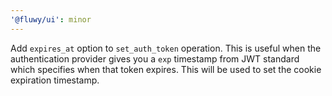 ```yaml
---
'@fluwy/ui': minor
---
```


Add `expires_at` option to `set_auth_token` operation. This is useful when the authentication provider gives you a `exp` timestamp from JWT standard which specifies when that token expires. This will be used to set the cookie expiration timestamp.
